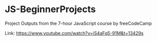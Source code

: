 # JS-BeginnerProjects
Project Outputs from the 7-hour JavaScript course by freeCodeCamp

Link: https://www.youtube.com/watch?v=jS4aFq5-91M&t=13429s
